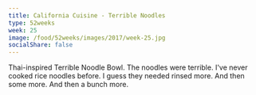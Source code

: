 ```yaml
---
title: California Cuisine - Terrible Noodles
type: 52weeks
week: 25
image: /food/52weeks/images/2017/week-25.jpg
socialShare: false
---
```

Thai-inspired Terrible Noodle Bowl.  The noodles were terrible.  I've never cooked rice noodles before.  I guess they needed rinsed more. And then some more. And then a bunch more.
